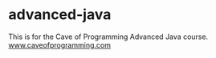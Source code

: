 # advanced-java
This is for the Cave of Programming Advanced Java course.
www.caveofprogramming.com



